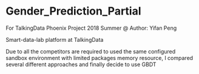# Gender_Prediction_Partial
For TalkingData Phoenix Project 2018 Summer
@ Author: Yifan Peng

Smart-data-lab platform at TalkingData

Due to all the competitors are required to used the same configured sandbox environment with limited packages memory resource, I compared several different approaches and finally decide to use GBDT
